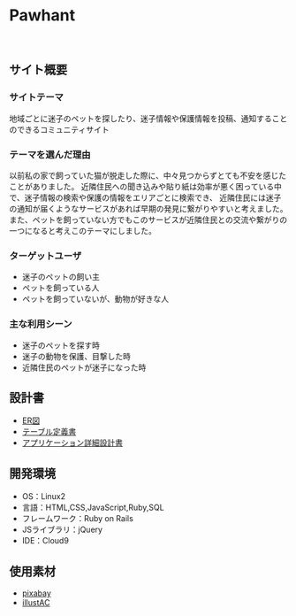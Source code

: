 # Pawhant

​
## サイト概要
### サイトテーマ
地域ごとに迷子のペットを探したり、迷子情報や保護情報を投稿、通知することのできるコミュニティサイト
​
### テーマを選んだ理由
以前私の家で飼っていた猫が脱走した際に、中々見つからずとても不安を感じたことがありました。
近隣住民への聞き込みや貼り紙は効率が悪く困っている中で、迷子情報の検索や保護の情報をエリアごとに検索でき、
近隣住民には迷子の通知が届くようなサービスがあれば早期の発見に繋がりやすいと考えました。
また、ペットを飼っていない方でもこのサービスが近隣住民との交流や繋がりの一つになると考えこのテーマにしました。


### ターゲットユーザ
- 迷子のペットの飼い主
- ペットを飼っている人
- ペットを飼っていないが、動物が好きな人
​
### 主な利用シーン
- 迷子のペットを探す時
- 迷子の動物を保護、目撃した時
- 近隣住民のペットが迷子になった時
​
## 設計書
- [ER図](https://app.diagrams.net/#G1cI7PePzhlJ_oGhTeUciX-JLygYVvzOAL)
- [テーブル定義書](https://docs.google.com/spreadsheets/d/1YAXqxQa3ML-6HSTDIt5YPBZif1JKFpG6/edit#gid=1243549839)
- [アプリケーション詳細設計書](https://docs.google.com/spreadsheets/d/1U4pwMqYzRdNRZ2rr_6BO6jU9vJHQBgBRhukEloBGfnc/edit#gid=549108681)
​
## 開発環境
- OS：Linux2
- 言語：HTML,CSS,JavaScript,Ruby,SQL
- フレームワーク：Ruby on Rails
- JSライブラリ：jQuery
- IDE：Cloud9
​
## 使用素材
- [pixabay](https://pixabay.com/ja/)
- [illustAC](https://www.ac-illust.com/?downloader_register=success)
